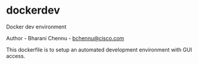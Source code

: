 # dockerdev
Docker dev environment

Author - Bharani Chennu - bchennu@cisco.com

This dockerfile is to setup an automated development environment with GUI access.
